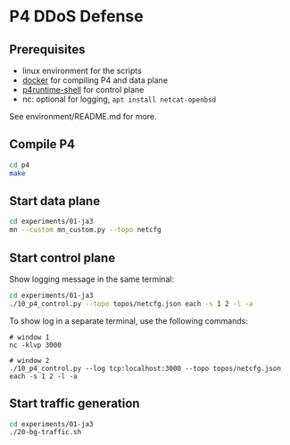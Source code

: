 # P4 DDoS Defense

## Prerequisites

- linux environment for the scripts
- [docker](https://www.docker.com/) for compiling P4 and data plane
- [p4runtime-shell](https://github.com/p4lang/p4runtime-shell) for control plane
- nc: optional for logging, `apt install netcat-openbsd`

See environment/README.md for more.

## Compile P4

```sh
cd p4
make
```

## Start data plane

```sh
cd experiments/01-ja3
mn --custom mn_custom.py --topo netcfg
```

## Start control plane

Show logging message in the same terminal:

```sh
cd experiments/01-ja3
./10_p4_control.py --topo topos/netcfg.json each -s 1 2 -l -a
```

To show log in a separate terminal, use the following commands:

```
# window 1
nc -klvp 3000

# window 2
./10_p4_control.py --log tcp:localhost:3000 --topo topos/netcfg.json each -s 1 2 -l -a
```

## Start traffic generation

```sh
cd experiments/01-ja3
./20-bg-traffic.sh
```

